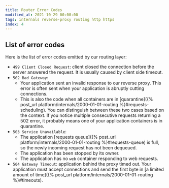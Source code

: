 ```yaml
---
title: Router Error Codes
modified_at: 2021-10-29 00:00:00
tags: internals reverse-proxy routing http https
index: 4
---
```


## List of error codes

Here is the list of error codes emitted by our routing layer:

* `499 Client Closed Request`: client closed the connection before the server
  answered the request. It is usually caused by client side timeout.
* `502 Bad Gateway`:
  * Your application sent an invalid response to our reverse proxy. This error
    is often sent when your application is abruptly cutting connections.
  * This is also the code when all containers are in [quarantine]({% post_url
    platform/internals/2000-01-01-routing %}#requests-scheduling). You can distinguish between these two cases based on the context. If you notice multiple consecutive requests returning a 502 error, it probably means one of your application containers is in quarantine.
* `503 Service Unavailable`:
  * The application [requests queue]({% post_url
    platform/internals/2000-01-01-routing %}#requests-queue) is full, so the
    newly incoming request has not been dequeued.
  * The application has been stopped by its owner.
  * The application has no `web` container responding to web requests.
* `504 Gateway Timeout`: application behind the proxy timed out. Your
  application must accept connections and send the first byte in [a limited
  amount of time]({% post_url platform/internals/2000-01-01-routing
  %}#timeouts).
